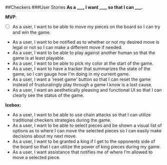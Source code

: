 ##Checkers
###User Stories
**As a ___, I want ___, so that I can ___.**


**MVP**:
- [ ] As a user, I want to be able to move my pieces on the board so I can try and win the game.
- As a user, I want to be notified as to whether or not my desired move is legal or not so I can make a different move if needed.
- As a user, I want to be able to play against another human so that the game is at least playable.
- As a user, I want to be able to pick my color at the start of the game.
- As a user, I want to have a tracker that summarizes the state of the game, so I can gauge how I'm doing in my current game.
- As a user, I want a 'reset game' button so that I can reset the game instead of frusturatingly play through a game I know is a lost cause.
- As a user, I want an aesthetically pleasing and functional UI so that I can clearly see the status of the game.

**Icebox:**
- As a user, I want to be able to use chain attacks so that I can utilize traditional checkers strategies during the game.
- As a user, I want to be able to select pieces and be shown a visual list of options as to where I can move the selected pieces so I can easily make decisions about my next move.
- As a user, I want to be granted a king if I get to the opponents side of the board so that I can utilize the power of king pieces during my game.
- As a user, I want assistance that notifies me of where I'm allowed to move a selected piece.
